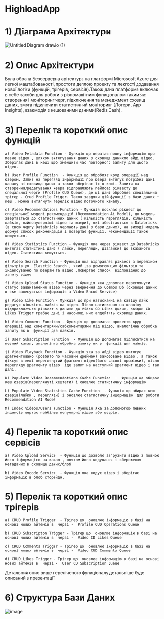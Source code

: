 # HighloadApp

# 1) Діаграма Архітектури 
![Untitled Diagram drawio (1)](https://user-images.githubusercontent.com/116028370/231503712-104c4f98-ace7-4a70-8ef2-548975e8bdfa.png)

# 2) Опис Архітектури 
   Була обрана Безсерверна арітектура на платформі Micrososft Azure  для легкої маштабованості, простоти деплою проекту та лекгості додавання нової логіки (функцій, трігерів, сервісів).Також дана платформа  включає в себе засоби для роботи з різноманітним функціоналом таким як: створення і моніторинг черг, підключення та менеджмент сховищ даних, змога підключити статистичний моніторинг (Логери, App Insights), взаємодія з кешованими даними(Redis Cash).
   
# 3)  Перелік та короткий опис функцій  
    a) Video Metadata Function - Функція що вератає повну інформацію про певне відео , шляхом витягування даних з сховища данихпо айді відео. Зберігає дані в кеші щоб зменшити час повторного запиту для цього відео.
    
    b) User Profile Function  - Функція що обробляє круд операції над юзером. Запит на перегляд інформації про юзера витягує потрібні дані каналу зі сховища даних а також зберігає їх в кеші. Запити на створення/редагування юзера відправляють пейлоад ріквесту до спецальної черги (Profile CUD Queue), де ці дані обробляє спеціальний  трігер - Crud Profile Triger. Також завдяки цій функції з бази даних + кеш , можна витягнути перелік відео поточного каналу.
    
    c) Video Recommendations Function - Функція посилає ріквест до спеціальної моделі рекомендацій (Recommendation Ai Model), ця модель звертається до статистичних даних ( кількість переглядів, кількість лайків, найпопулярніші відео та юзери), які зберігаються в Databricks (в свою чергу Databricks черпають дані з бази даних), на виході модель формує список рекомендація і повертає функції. Рекомендації також кешуються.
    
    d) Video Statistics Function - Функція яка через ріквест до Databricks витягає статистині дані ( лайки, перегляди, дізлайки) до вказаного відео. Статистика кешується.
    
    e) Video Search Function - Функція яка відправляє ріквест з переліком фільтрів до  Elasctic Search , який ,за домогою цих фільтрів та індексуванню по юзерам та відео ,повертає список  відповідних до запиту відео 
    
    f) Video Upload Status Function - Функція яка допомгає переглянути статус завантаження відео через звернення до Cosmos Db (сховище даних в яке записується інформація з Video Encod Service)
    
    g) Video Like Function - Функція що при натисканні на кавішу лайк редагує кількість лайків на відео. Після натискання на клавішу відправляється ріквест з даними до Video CD Likes Queue, звідки CD Likes Trigger грабає дані і насонові них апдейтить сховище даних.
       
    h) Video Comment Function - Функція що допомагає провести круд операції над коментарями/сабкоментарями під відео, аналогічна обробка запиту як в  функції для лайків.
  
    i) User Subscription Function  - Функція що допомагає підписатися на певний канал, аналогічна обробка запиту як в  функції для лайків.
    
    j) Video Playback Function - Функція яка за айді відео витягує фрагментовано (розбито по часовим фреймам) закодоване відео , а також фіксує в кеші переглянутий фрагмент відео(його часові проміжки), після перегляду фрагменту відео  іде запит на наступний фрагмент відео і так далі. 
    
    K) Populate Video Recommendations Cache Function  -  Функція що збирає кеш юзерів(переглянуті хештеги) і оновлює статистичну інформацію  
     
    L) Populate Video Statistics Cache Function  - Функція що збирає кеш юзерів(лайки , перегляди) і оновлює статистичну інформацію  дял роботи Recommendation AI Model
    
    M) Index Videos/Users Function - Функція яка за допомогою певних індексів вертає найбільш популярні відео або юзерів.
    
    
# 4)  Перелік та короткий опис сервісів  

    a) Video Upload Service  - Функція що дозволє загрузити відео з повною його інформацією на канал , шляхом його кодування і збереження метаданих в сховище даних/блоб 
    
    b) Video Encode Service  - Функція яка кодує відео і зберігає інформацію в блоб сторейдж.
    
    
# 5)  Перелік та короткий опис трігерів  

    a) CRUD Profile Trigger  - Трігер що  оновлює інформацію в базі на основі нових айтемів в  черзі -  Profile CUD Operations Queue
    
    b) CRUD Subscripton Trigger - Трігер що  оновлює інформацію в базі на основі нових айтемів в  черзі -  Video CD Likes Queue
    
    c) CRUD Comments Trigger - Трігер що  оновлює інформацію в базі на основі нових айтемів в  черзі -  Video CUD Comments Queue
    
    d) CRUD Likes Trigger - Трігер що  оновлює інформацію в базі на основі нових айтемів в  черзі -  User CD Subscription Queue
    
    
Детальний опис вище переліченого функціоналу детальніше буде описаний в презентації 


# 6) Структура Бази Даних 
![image](https://user-images.githubusercontent.com/116028370/231772653-588f6b23-0f1d-40cd-97fb-e81f7005cbf7.png)
 
